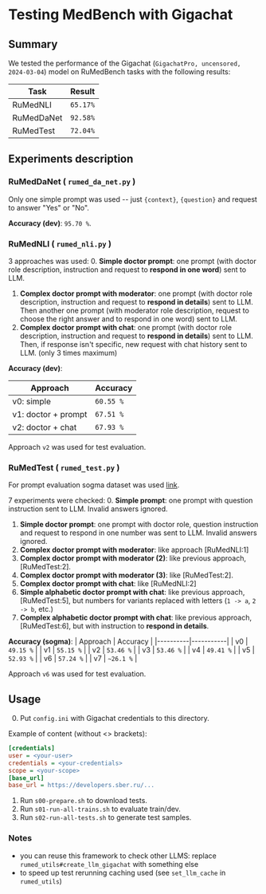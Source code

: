 # Testing MedBench with Gigachat

## Summary

We tested the performance of the Gigachat (`GigachatPro, uncensored, 2024-03-04`) model on RuMedBench tasks with the following results:

| Task       | Result |
|------------|--------|
| RuMedNLI   |`65.17%`|
| RuMedDaNet |`92.58%`|
| RuMedTest  |`72.04%`|

## Experiments description
### RuMedDaNet ( `rumed_da_net.py` )

Only one simple prompt was used -- just `{context}`, `{question}` and request to answer "Yes" or "No".

**Accuracy (dev)**: `95.70 %`.
### RuMedNLI ( `rumed_nli.py` )
3 approaches was used:
0. **Simple doctor prompt**: one prompt (with doctor role description, instruction and request to __respond in one word__) sent to LLM.
1. **Complex doctor prompt with moderator**: one prompt (with doctor role description, instruction and request to __respond in details__) sent to LLM. Then another one prompt (with moderator role description, request to choose the right answer and to respond in one word) sent to LLM.
2. **Complex doctor prompt with chat**: one prompt (with doctor role description, instruction and request to __respond in details__) sent to LLM. Then, if response isn't specific, new request with chat history sent to LLM. (only 3 times maximum)

**Accuracy (dev)**:

| Approach            | Accuracy  |
|---------------------|-----------|
| v0: simple          | `60.55 %` |
| v1: doctor + prompt | `67.51 %` |
| v2: doctor + chat   | `67.93 %` |

Approach `v2` was used for test evaluation.

### RuMedTest ( `rumed_test.py` )
For prompt evaluation sogma dataset was used [link](https://geetest.ru/tests/terapiya_(dlya_internov)_sogma_).

7 experiments were checked:
0. **Simple prompt**: one prompt with question instruction sent to LLM. Invalid answers ignored.
1. **Simple doctor prompt**: one prompt with doctor role, question instruction and request to respond in one number was sent to LLM. Invalid answers ignored.
2. **Complex doctor prompt with moderator**: like approach [RuMedNLI:1]
3. **Complex doctor prompt with moderator (2)**: like previous approach, [RuMedTest:2].
4. **Complex doctor prompt with moderator (3)**: like [RuMedTest:2].
5. **Complex doctor prompt with chat**: like [RuMedNLI:2]
6. **Simple alphabetic doctor prompt with chat**: like previous approach, [RuMedTest:5], but numbers for variants replaced with letters (`1 -> a`, `2 -> b`, etc.)
7. **Complex alphabetic doctor prompt with chat**: like previous approach, [RuMedTest:6], but with instruction to __respond in details__.

**Accuracy (sogma)**:
| Approach | Accuracy  |
|----------|-----------|
| v0       | `49.15 %` |
| v1       | `55.15 %` |
| v2       | `53.46 %` |
| v3       | `53.46 %` |
| v4       | `49.41 %` |
| v5       | `52.93 %` |
| v6       | `57.24 %` |
| v7       | `~26.1 %` |

Approach `v6` was used for test evaluation.
## Usage
0. Put `config.ini` with Gigachat credentials to this directory.

Example of content (without <> brackets):
```ini
[credentials]
user = <your-user>
credentials = <your-credentials>
scope = <your-scope>
[base_url]
base_url = https://developers.sber.ru/...
```

1. Run `s00-prepare.sh` to download tests.
2. Run `s01-run-all-trains.sh` to evaluate train/dev.
3. Run `s02-run-all-tests.sh` to generate test samples.
### Notes
- you can reuse this framework to check other LLMS: replace `rumed_utils#create_llm_gigachat` with something else
- to speed up test rerunning caching used (see `set_llm_cache` in `rumed_utils`)
